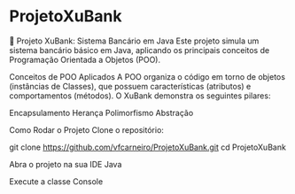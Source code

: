 # ProjetoXuBank
🏦 Projeto XuBank: Sistema Bancário em Java
Este projeto simula um sistema bancário básico em Java, aplicando os principais conceitos de Programação Orientada a Objetos (POO).

Conceitos de POO Aplicados
A POO organiza o código em torno de objetos (instâncias de Classes), que possuem características (atributos) e comportamentos (métodos). O XuBank demonstra os seguintes pilares:

Encapsulamento
Herança
Polimorfismo
Abstração


Como Rodar o Projeto
Clone o repositório:

git clone https://github.com/vfcarneiro/ProjetoXuBank.git
cd ProjetoXuBank

Abra o projeto na sua IDE Java 

Execute a classe Console
